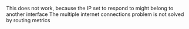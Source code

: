 This does not work, because the IP set to respond to might belong to another interface
The multiple internet connections problem is not solved by routing metrics